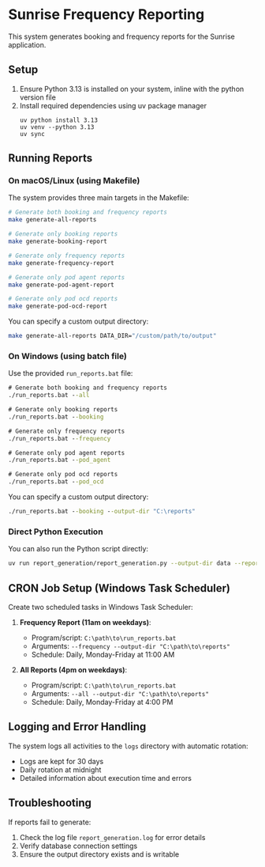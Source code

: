 # Sunrise Frequency Reporting

This system generates booking and frequency reports for the Sunrise application.

## Setup

1. Ensure Python 3.13 is installed on your system, inline with the python version file
2. Install required dependencies using uv package manager
   ```
   uv python install 3.13
   uv venv --python 3.13
   uv sync
   ```

## Running Reports

### On macOS/Linux (using Makefile)

The system provides three main targets in the Makefile:

```bash
# Generate both booking and frequency reports
make generate-all-reports

# Generate only booking reports
make generate-booking-report

# Generate only frequency reports
make generate-frequency-report

# Generate only pod agent reports
make generate-pod-agent-report

# Generate only pod ocd reports
make generate-pod-ocd-report
```

You can specify a custom output directory:

```bash
make generate-all-reports DATA_DIR="/custom/path/to/output"
```

### On Windows (using batch file)

Use the provided `run_reports.bat` file:

```cmd
# Generate both booking and frequency reports
./run_reports.bat --all

# Generate only booking reports
./run_reports.bat --booking

# Generate only frequency reports
./run_reports.bat --frequency

# Generate only pod agent reports
./run_reports.bat --pod_agent

# Generate only pod ocd reports
./run_reports.bat --pod_ocd
```

You can specify a custom output directory:

```cmd
./run_reports.bat --booking --output-dir "C:\reports"
```

### Direct Python Execution

You can also run the Python script directly:

```bash
uv run report_generation/report_generation.py --output-dir data --report-types booking frequency
```

## CRON Job Setup (Windows Task Scheduler)

Create two scheduled tasks in Windows Task Scheduler:

1. **Frequency Report (11am on weekdays)**:
   - Program/script: `C:\path\to\run_reports.bat`
   - Arguments: `--frequency --output-dir "C:\path\to\reports"`
   - Schedule: Daily, Monday-Friday at 11:00 AM

2. **All Reports (4pm on weekdays)**:
   - Program/script: `C:\path\to\run_reports.bat`
   - Arguments: `--all --output-dir "C:\path\to\reports"`
   - Schedule: Daily, Monday-Friday at 4:00 PM

## Logging and Error Handling

The system logs all activities to the `logs` directory with automatic rotation:
- Logs are kept for 30 days
- Daily rotation at midnight
- Detailed information about execution time and errors

## Troubleshooting

If reports fail to generate:

1. Check the log file `report_generation.log` for error details
2. Verify database connection settings
3. Ensure the output directory exists and is writable